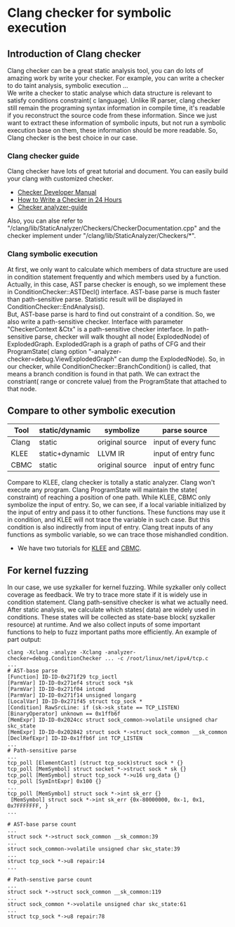 # Clang checker for symbolic execution


## Introduction of Clang checker

Clang checker can be a great static analysis tool, you can do lots of amazing work by write your checker. For example, you can write a checker to do taint analysis, symbolic execution ...  
We write a checker to static analyse which data structure is relevant to satisfy conditions constraint( c language). Unlike IR parser, clang checker still remain the programing syntax information in compile time, it's readable if you reconstruct the source code from these information. Since we just want to extract these information of symbolic inputs, but not run a symbolic execution base on them, these information should be more readable. So, Clang checker is the best choice in our case.


### Clang checker guide

Clang checker have lots of great tutorial and document. You can easily build your clang with customized checker.  
* [Checker Developer Manual](https://clang-analyzer.llvm.org/checker_dev_manual.html)  
* [How to Write a Checker in 24 Hours](https://llvm.org/devmtg/2012-11/Zaks-Rose-Checker24Hours.pdf)  
* [Checker analyzer-guide](https://github.com/haoNoQ/clang-analyzer-guide/releases/download/v0.1/clang-analyzer-guide-v0.1.pdf)

Also, you can alse refer to "/clang/lib/StaticAnalyzer/Checkers/CheckerDocumentation.cpp" and the checker implement under "/clang/lib/StaticAnalyzer/Checkers/*".  


### Clang symbolic execution

At first, we only want to calculate which members of data structure are used in condition statement frequently and which members used by a function. Actually, in this case, AST parse checker is enough, so we implement these in ConditionChecker::ASTDecl() interface. AST-base parse is much faster than path-sensitive parse. Statistic result will be displayed in ConditionChecker::EndAnalysis().  
But, AST-base parse is hard to find out constraint of a condition. So, we also write a path-sensitive checker. Interface with parameter "CheckerContext &Ctx" is a path-sensitive checker interface. In path-sensitive parse, checker will walk thought all node( ExplodedNode) of ExplodedGraph. ExplodedGraph is a graph of paths of CFG and their ProgramState( clang option "-analyzer-checker=debug.ViewExplodedGraph" can dump the ExplodedNode). So, in our checker, while ConditionChecker::BranchCondition() is called, that means a branch condition is found in that path. We can extract the constriant( range or concrete value) from the ProgramState that attached to that node.


## Compare to other symbolic execution

| Tool | static/dynamic | symbolize | parse source |
|------|--------------- | --------- | ------------ |  
| Clang | static | original source | input of every func |  
| KLEE | static+dynamic | LLVM IR | input of entry func |  
| CBMC | static | original source | input of entry func |

Compare to KLEE, clang checker is totally a static analyzer. Clang won't execute any program. Clang ProgramState will maintain the state( constraint) of reaching a position of one path. While KLEE, CBMC only symbolize the input of entry. So, we can see, if a local variable initialized by the input of entry and pass it to other functions. These functions may use it in condition, and KLEE will not trace the variable in such case. But this condition is also indirectly from input of entry. Clang treat inputs of any functions as symbolic variable, so we can trace those mishandled condition.
* We have two tutorials for [KLEE](https://github.com/hardenedlinux/Debian-GNU-Linux-Profiles/blob/master/docs/harbian_qa/symexec/klee.md) and [CBMC](https://github.com/hardenedlinux/Debian-GNU-Linux-Profiles/blob/master/docs/harbian_qa/symexec/cbmc_kern.md).

## For kernel fuzzing
In our case, we use syzkaller for kernel fuzzing. While syzkaller only collect coverage as feedback. We try to trace more state if it is widely use in condition statement. Clang path-sensitive checker is what we actually need. After static analysis, we calculate which states( data) are widely used in conditions. These states will be collected as state-base block( syzkaller resource) at runtime. And we also collect inputs of some important functions to help to fuzz important paths more efficiently.
An example of part output:
```
clang -Xclang -analyze -Xclang -analyzer-checker=debug.ConditionChecker ... -c /root/linux/net/ipv4/tcp.c
...
# AST-base parse
[Function] ID-ID-0x271f29 tcp_ioctl
[ParmVar] ID-ID-0x271ef4 struct sock *sk
[ParmVar] ID-ID-0x271f04 intcmd
[ParmVar] ID-ID-0x271f14 unsigned longarg
[LocalVar] ID-ID-0x271f45 struct tcp_sock *
[Condition] RawSrcLine: if (sk->sk_state == TCP_LISTEN)
[BinaryOperator] unknown == 0x1ffb6f
[MemExpr] ID-ID-0x2024cc struct sock_common->volatile unsigned char skc_state
[MemExpr] ID-ID-0x202842 struct sock *->struct sock_common __sk_common
[DeclRefExpr] ID-ID-0x1ffb6f int TCP_LISTEN
...
# Path-sensitive parse
...
tcp_poll [ElementCast] (struct tcp_sock)struct sock * {}
tcp_poll [MemSymbol] struct socket *->struct sock * sk {}
tcp_poll [MemSymbol] struct tcp_sock *->u16 urg_data {}
tcp_poll [SymIntExpr] 0x100 {}
...
tcp_poll [MemSymbol] struct sock *->int sk_err {}
 [MemSymbol] struct sock *->int sk_err {0x-80000000, 0x-1, 0x1, 0x7FFFFFFF, }
...

# AST-base parse count
...
struct sock *->struct sock_common __sk_common:39
...
struct sock_common->volatile unsigned char skc_state:39
...
struct tcp_sock *->u8 repair:14
...

# Path-senstive parse count
...
struct sock *->struct sock_common __sk_common:119
...
struct sock_common *->volatile unsigned char skc_state:61
...
struct tcp_sock *->u8 repair:78
```  